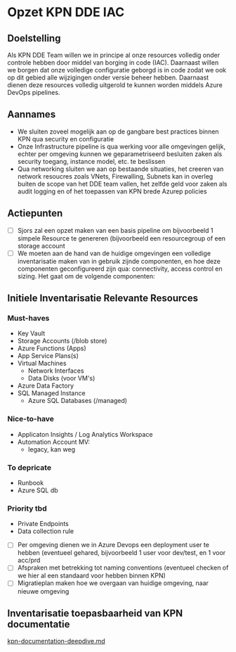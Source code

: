 # Opzet KPN DDE IAC

## Doelstelling

Als KPN DDE Team willen we in principe al onze resources volledig onder controle hebben door middel van borging in code (IAC). Daarnaast willen we borgen dat onze volledige configuratie geborgd is in code zodat we ook op dit gebied alle wijzigingen onder versie beheer hebben.
Daarnaast dienen deze resources volledig uitgerold te kunnen worden middels Azure DevOps pipelines.

## Aannames

- We sluiten zoveel mogelijk aan op de gangbare best practices binnen KPN qua security en configuratie
- Onze Infrastructure pipeline is qua werking voor alle omgevingen gelijk, echter per omgeving kunnen we geparametriseerd besluiten zaken als security toegang, instance model, etc. te beslissen
- Qua networking sluiten we aan op bestaande situaties, het creeren van network resoucres zoals VNets, Firewalling, Subnets kan in overleg buiten de scope van het DDE team vallen, het zelfde geld voor zaken als audit logging en of het toepassen van KPN brede Azurep policies

## Actiepunten

- [ ] Sjors zal een opzet maken van een basis pipeline om bijvoorbeeld 1 simpele Resource te genereren (bijvoorbeeld een resourcegroup of een storage account
- [ ] We moeten aan de hand van de huidige omgevingen een volledige inventarisatie maken van in gebruik zijnde componenten, en hoe deze componenten geconfigureerd zijn qua: connectivity, access control en sizing.
  Het gaat om de volgende componenten:

## Initiele Inventarisatie Relevante Resources

### Must-haves

- Key Vault
- Storage Accounts (/blob store)
- Azure Functions (Apps)
- App Service Plans(s)
- Virtual Machines
  - Network Interfaces
  - Data Disks (voor VM's)
- Azure Data Factory
- SQL Managed Instance
  - Azure SQL Databases (/managed)

### Nice-to-have

- Applicaton Insights / Log Analytics Workspace
- Automation Account MV:
  - legacy, kan weg

### To depricate

- Runbook
- Azure SQL db

### Priority tbd

- Private Endpoints
- Data collection rule
- [ ] Per omgeving dienen we in Azure Devops een deployment user te hebben (eventueel gehared, bijvoorbeeld 1 user voor dev/test, en  1 voor acc/prd
- [ ] Afspraken met betrekking tot naming conventions (eventueel checken of we hier al een standaard voor hebben binnen KPN)
- [ ] Migratieplan maken hoe we overgaan van huidige omgeving, naar nieuwe omgeving

## Inventarisatie toepasbaarheid van KPN documentatie

[kpn-documentation-deepdive.md](kpn-documentation-deepdive.md)
